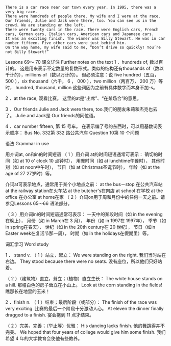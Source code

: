 ```
There is a car race near our town every year. In 1995, there was a very big race.
There were hundreds of people there. My wife and I were at the race. Our friends, Julie and Jack were there, too. You can see us in the crowd. We are standing on the left.
There were twenty cars in the race. There were English cars, French cars, German cars, Italian cars, American cars and Japanese cars.
It was an exciting finish. The winner was Billy Stewart. He was in car number fifteen. Five other cars were just behind him.
On the way home, my wife said to me, “Don’t drive so quickly! You’re not Billy Stewart!”
```
Lessons 69～ 70
课文详注 Further notes on the text
1 ．hundreds of, 数以百计的。
这是用来表示不定数量的复数形式。类似的结构还有thousands of（数以千计的），millions of（数以万计的）。
但必须注意：说 five hundred（五百， 500 ），six thousand（六千， 6 ， 000 ），two million（两百万， 200 万）等时，
hundred, thousand, million 这些词因为之前有具体数字而本身不加-s。

2 ．at the race, 观看比赛。
这里的at是“出席”、“在某场合”的意思。

3 ．Our friends Julie and Jack were there, too.我们的朋友朱莉和杰克也去了。
Julie and Jack是 Our friends的同位语。

4 ．car number fifteen, 第 15 号车。
在表示编了号的东西时，可以用基数词表示顺序：
Bus No. 332第 332 路公共汽车
Question 10第 10 个问题

语法 Grammar in use

用介词at, on和in的时间短语
（ 1 ）用介词 at的时间短语通常可表示：
确切的时间（如 at 10 o' clock 10 点钟时），
用餐时间（如 at lunchtime午餐时），
其他时刻（如 at noon中午时），
节日（如 at Christmas圣诞节时），
年龄（如 at the age of 27 27岁时）等。

介词at可表示地点，通常用于某个小地点之前：
at the bus－stop 在公共汽车站
at the railway station在火车站
at the butcher's在肉店
at school 在学校
at the office 在办公室
at home在家
（ 2 ）介词on用于周和月份中的任何一天之前。请参见Lessons 65～66 语法部分。

（ 3 ）用介词in的时间短语通常可表示：
一天中的某段时间（如 in the evening在晚上），
月份（如 in March在 3 月），
年份（如 in 1997在 1997年），
季节（如 in spring在春天），
世纪（如 in the 20th century在 20 世纪），
节日（如in Easter week在复活节那一周），
时期（如 in the holidays在假期里）等。

词汇学习 Word study

1 ． stand v.
（ 1 ）站立，起立：
We were standing on the right.
我们当时站在右边。
They stood because there were no seats.
没有座位，所以他们只好站着。

（ 2 ）（建筑物）直立，耸立；（植物）直立生长：
The white house stands on a hill.
那幢白色的房子耸立在小山上。
Look at the corn standing in the fields!
瞧那长在地里的玉米！

2 ．finish n.
（ 1 ）结束；最后阶段（或部分）：
The finish of the race was very exciting.
比赛的最后一个阶段十分激动人心。
At eleven the dinner finally dragged to a finish.
宴会拖到 11 点才结束。

（ 2 ）完美，完善；（举止等）优雅：
His dancing lacks finish.
他的舞跳得并不完美。
We hoped that four years of college would give him some finish.
我们希望 4 年的大学教育会使他有些教养。
